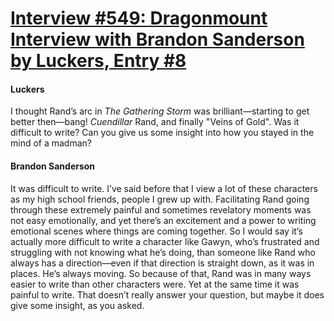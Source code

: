 # [Interview #549: Dragonmount Interview with Brandon Sanderson by Luckers, Entry #8](https://www.theoryland.com/intvmain.php?i=549#8)

#### Luckers

I thought Rand’s arc in
*The Gathering Storm*
was brilliant—starting to get better then—bang!
*Cuendillar*
Rand, and finally "Veins of Gold". Was it difficult to write? Can you give us some insight into how you stayed in the mind of a madman?

#### Brandon Sanderson

It was difficult to write. I’ve said before that I view a lot of these characters as my high school friends, people I grew up with. Facilitating Rand going through these extremely painful and sometimes revelatory moments was not easy emotionally, and yet there’s an excitement and a power to writing emotional scenes where things are coming together. So I would say it’s actually more difficult to write a character like Gawyn, who’s frustrated and struggling with not knowing what he’s doing, than someone like Rand who always has a direction—even if that direction is straight down, as it was in places. He’s always moving. So because of that, Rand was in many ways easier to write than other characters were. Yet at the same time it was painful to write. That doesn’t really answer your question, but maybe it does give some insight, as you asked.

